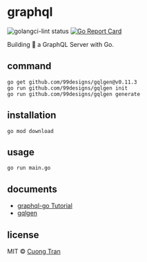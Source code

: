 # graphql

![golangci-lint status](https://github.com/103cuong/graphql/workflows/golangci-lint/badge.svg)
[![Go Report Card](https://goreportcard.com/badge/github.com/103cuong/graphql)](https://goreportcard.com/report/github.com/103cuong/graphql)

Building 🍣 a GraphQL Server with Go.

## command

```shell script
go get github.com/99designs/gqlgen@v0.11.3
go run github.com/99designs/gqlgen init
go run github.com/99designs/gqlgen generate
```

## installation

```shell script
go mod download
```

## usage

```shell script
go run main.go
```

## documents

- [graphql-go Tutorial](https://www.howtographql.com/graphql-go/0-introduction/)
- [gqlgen](https://gqlgen.com/)

## license

MIT © [Cuong Tran](https://github.com/103cuong)
